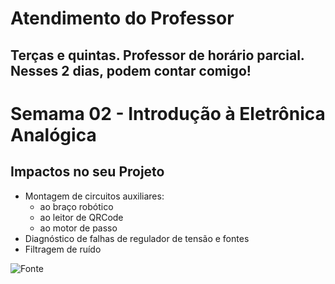 # Atendimento do Professor

## Terças e quintas. Professor de horário parcial. Nesses 2 dias, podem contar comigo!

# Semama 02 - Introdução à Eletrônica Analógica

## Impactos no seu Projeto

* Montagem de circuitos auxiliares:
  * ao braço robótico
  * ao leitor de QRCode
  * ao motor de passo
* Diagnóstico de falhas de regulador de tensão e fontes
* Filtragem de ruído


![Fonte](https://github.com/agodoi/m05-semana01/blob/main/imgs/fonte12V1A.jpg)
